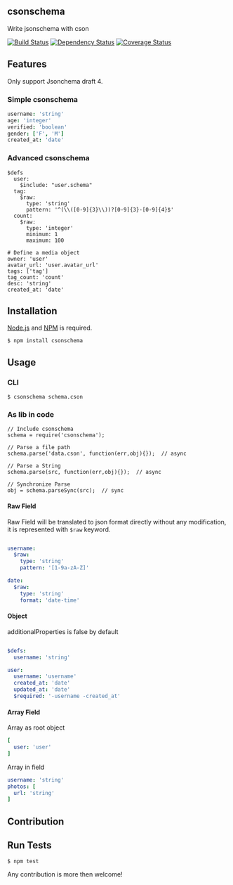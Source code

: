 ## csonschema

Write jsonschema with cson


[![Build Status](http://img.shields.io/travis/cybertk/csonschema.svg?style=flat)](https://travis-ci.org/cybertk/csonschema)
[![Dependency Status](https://david-dm.org/cybertk/csonschema.png)](https://david-dm.org/cybertk/csonschema)
[![Coverage Status](https://coveralls.io/repos/cybertk/csonschema/badge.png?branch=master)](https://coveralls.io/r/cybertk/csonschema?branch=master)

## Features

Only support Jsonchema draft 4.

### Simple csonschema

```coffee
username: 'string'
age: 'integer'
verified: 'boolean'
gender: ['F', 'M']
created_at: 'date'
```

### Advanced csonschema

```
$defs
  user:
    $include: "user.schema"
  tag:
    $raw:
      type: 'string'
      pattern: '^(\\([0-9]{3}\\))?[0-9]{3}-[0-9]{4}$'
  count:
    $raw:
      type: 'integer'
      minimum: 1
      maximum: 100

# Define a media object
owner: 'user'
avatar_url: 'user.avatar_url'
tags: ['tag']
tag_count: 'count'
desc: 'string'
created_at: 'date'
```

## Installation

[Node.js][] and [NPM][] is required.

    $ npm install csonschema

[Node.js]: https://npmjs.org/
[NPM]: https://npmjs.org/

## Usage

### CLI

    $ csonschema schema.cson

### As lib in code

```
// Include csonschema
schema = require('csonschema');

// Parse a file path
schema.parse('data.cson', function(err,obj){});  // async

// Parse a String
schema.parse(src, function(err,obj){});  // async

// Synchronize Parse
obj = schema.parseSync(src);  // sync
```

#### Raw Field

Raw Field will be translated to json format directly without any modification, it is represented with `$raw` keyword.

```yaml

username:
  $raw:
    type: 'string'
    pattern: '[1-9a-zA-Z]'

date:
  $raw:
    type: 'string'
    format: 'date-time'
```

#### Object

additionalProperties is false by default

```yaml

$defs:
  username: 'string'

user:
  username: 'username'
  created_at: 'date'
  updated_at: 'date'
  $required: '-username -created_at'
```

#### Array Field

Array as root object

```yaml
[
  user: 'user'
]
```

Array in field

```yaml
username: 'string'
photos: [
  url: 'string'
]
```

## Contribution

## Run Tests

    $ npm test

Any contribution is more then welcome!
